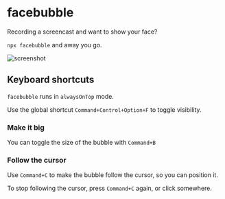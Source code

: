 # facebubble

Recording a screencast and want to show your face? 

`npx facebubble` and away you go.

![screenshot](https://user-images.githubusercontent.com/36711/35360710-cbbd791e-01b2-11e8-82ab-8b34e2ee952b.png)

## Keyboard shortcuts

`facebubble` runs in `alwaysOnTop` mode.

Use the global shortcut `Command+Control+Option+F` to toggle visibility.

### Make it big

You can toggle the size of the bubble with `Command+B`

### Follow the cursor

Use `Command+C` to make the bubble follow the cursor, so you can position it.

To stop following the cursor, press `Command+C` again, or click somewhere.
